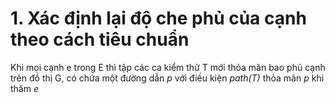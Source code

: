 ﻿# 1.  Xác định lại độ che phủ của cạnh theo cách tiêu chuẩn

Khi mọi cạnh e trong E thì tập các ca kiểm thử T mới thỏa mãn bao phủ cạnh trên đồ thị G, có chứa một đường dẫn *p* với điều kiện *path(T)* thỏa mãn *p* khi thăm *e*